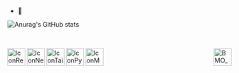 - 🌱 

![Anurag's GitHub stats](https://github-readme-stats.vercel.app/api?username=jossxz&show_icons=true&theme=radical)

##

<div style="display: inline_block"><br>
  <img align="center" alt="IconReact" height="40" width="40" src="https://img.icons8.com/?size=100&id=123603&format=png&color=000000">
  <img align="center" alt="IconNext" height="40" width="40" src="https://img.icons8.com/?size=100&id=r2OarXWQc7B6&format=png&color=000000">
  <img align="center" alt="IconTailwind" height="40" width="40" src="https://img.icons8.com/?size=100&id=CIAZz2CYc6Kc&format=png&color=000000">
  <img align="center" alt="IconPython" height="40" width="40" src="https://github.com/Jossxz/Jossxz/assets/124584573/03d9203e-706a-4deb-9d7c-0c7fa62408d4">
  <img align="center" alt="IconMySQL" height="40" width="40" src="https://github.com/Jossxz/Jossxz/assets/124584573/7718922c-36c4-47fd-bf2b-ed7f0914f11d">
  
  <img align="right" alt="BMO_Gif" height="40" width="40" src="https://i.kym-cdn.com/photos/images/original/001/013/550/b37.gif">
</div>
